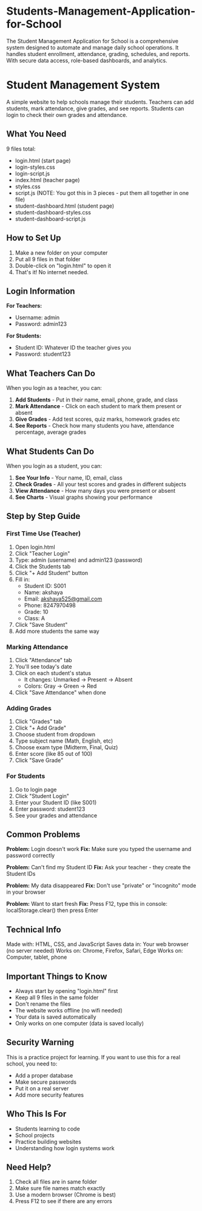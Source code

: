 # Students-Management-Application-for-School
The Student Management Application for School is a comprehensive system designed to automate and manage daily school operations. It handles student enrollment, attendance, grading, schedules, and reports. With secure data access, role-based dashboards, and analytics.
# Student Management System

A simple website to help schools manage their students. Teachers can add students, mark attendance, give grades, and see reports. Students can login to check their own grades and attendance.

## What You Need

9 files total:
- login.html (start page)
- login-styles.css
- login-script.js
- index.html (teacher page)
- styles.css
- script.js (NOTE: You got this in 3 pieces - put them all together in one file)
- student-dashboard.html (student page)
- student-dashboard-styles.css
- student-dashboard-script.js

## How to Set Up

1. Make a new folder on your computer
2. Put all 9 files in that folder
3. Double-click on "login.html" to open it
4. That's it! No internet needed.

## Login Information

**For Teachers:**
- Username: admin
- Password: admin123

**For Students:**
- Student ID: Whatever ID the teacher gives you
- Password: student123

## What Teachers Can Do

When you login as a teacher, you can:

1. **Add Students** - Put in their name, email, phone, grade, and class
2. **Mark Attendance** - Click on each student to mark them present or absent
3. **Give Grades** - Add test scores, quiz marks, homework grades etc
4. **See Reports** - Check how many students you have, attendance percentage, average grades

## What Students Can Do

When you login as a student, you can:

1. **See Your Info** - Your name, ID, email, class
2. **Check Grades** - All your test scores and grades in different subjects
3. **View Attendance** - How many days you were present or absent
4. **See Charts** - Visual graphs showing your performance

## Step by Step Guide

### First Time Use (Teacher)

1. Open login.html
2. Click "Teacher Login"
3. Type: admin (username) and admin123 (password)
4. Click the Students tab
5. Click "+ Add Student" button
6. Fill in:
   - Student ID: S001
   - Name: akshaya
   - Email: akshaya525@gmail.com
   - Phone: 8247970498 
   - Grade: 10
   - Class: A
7. Click "Save Student"
8. Add more students the same way

### Marking Attendance

1. Click "Attendance" tab
2. You'll see today's date
3. Click on each student's status
   - It changes: Unmarked → Present → Absent
   - Colors: Gray → Green → Red
4. Click "Save Attendance" when done

### Adding Grades

1. Click "Grades" tab
2. Click "+ Add Grade"
3. Choose student from dropdown
4. Type subject name (Math, English, etc)
5. Choose exam type (Midterm, Final, Quiz)
6. Enter score (like 85 out of 100)
7. Click "Save Grade"

### For Students

1. Go to login page
2. Click "Student Login"
3. Enter your Student ID (like S001)
4. Enter password: student123
5. See your grades and attendance

## Common Problems

**Problem:** Login doesn't work
**Fix:** Make sure you typed the username and password correctly

**Problem:** Can't find my Student ID
**Fix:** Ask your teacher - they create the Student IDs

**Problem:** My data disappeared
**Fix:** Don't use "private" or "incognito" mode in your browser

**Problem:** Want to start fresh
**Fix:** Press F12, type this in console: localStorage.clear() then press Enter

## Technical Info

Made with: HTML, CSS, and JavaScript
Saves data in: Your web browser (no server needed)
Works on: Chrome, Firefox, Safari, Edge
Works on: Computer, tablet, phone

## Important Things to Know

- Always start by opening "login.html" first
- Keep all 9 files in the same folder
- Don't rename the files
- The website works offline (no wifi needed)
- Your data is saved automatically
- Only works on one computer (data is saved locally)

## Security Warning

This is a practice project for learning. If you want to use this for a real school, you need to:
- Add a proper database
- Make secure passwords
- Put it on a real server
- Add more security features

## Who This Is For

- Students learning to code
- School projects
- Practice building websites
- Understanding how login systems work

## Need Help?

1. Check all files are in same folder
2. Make sure file names match exactly
3. Use a modern browser (Chrome is best)
4. Press F12 to see if there are any errors

